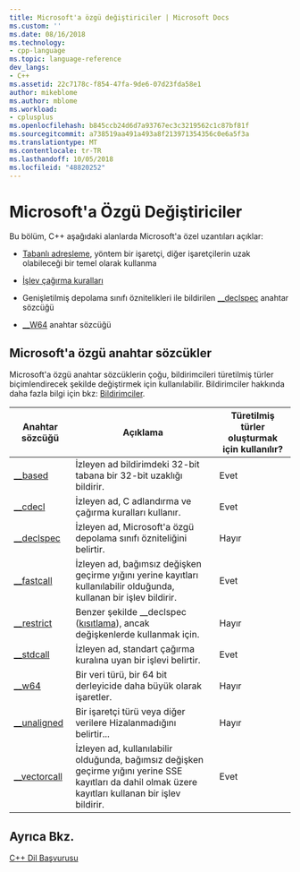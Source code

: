 ```yaml
---
title: Microsoft'a özgü değiştiriciler | Microsoft Docs
ms.custom: ''
ms.date: 08/16/2018
ms.technology:
- cpp-language
ms.topic: language-reference
dev_langs:
- C++
ms.assetid: 22c7178c-f854-47fa-9de6-07d23fda58e1
author: mikeblome
ms.author: mblome
ms.workload:
- cplusplus
ms.openlocfilehash: b845ccb24d6d7a93767ec3c3219562c1c87bf81f
ms.sourcegitcommit: a738519aa491a493a8f213971354356c0e6a5f3a
ms.translationtype: MT
ms.contentlocale: tr-TR
ms.lasthandoff: 10/05/2018
ms.locfileid: "48820252"
---
```

# <a name="microsoft-specific-modifiers"></a>Microsoft'a Özgü Değiştiriciler

Bu bölüm, C++ aşağıdaki alanlarda Microsoft'a özel uzantıları açıklar:

- [Tabanlı adresleme](based-addressing.md), yöntem bir işaretçi, diğer işaretçilerin uzak olabileceği bir temel olarak kullanma

- [İşlev çağırma kuralları](calling-conventions.md)

- Genişletilmiş depolama sınıfı öznitelikleri ile bildirilen [__declspec](declspec.md) anahtar sözcüğü

- [__W64](w64.md) anahtar sözcüğü

## <a name="microsoft-specific-keywords"></a>Microsoft'a özgü anahtar sözcükler

Microsoft'a özgü anahtar sözcüklerin çoğu, bildirimcileri türetilmiş türler biçimlendirecek şekilde değiştirmek için kullanılabilir. Bildirimciler hakkında daha fazla bilgi için bkz: [Bildirimciler](overview-of-declarators.md).

|Anahtar sözcüğü|Açıklama|Türetilmiş türler oluşturmak için kullanılır?|
|-------------|-------------|---------------------------------|
|[__based](based-grammar.md)|İzleyen ad bildirimdeki 32-bit tabana bir 32-bit uzaklığı bildirir.|Evet|
|[__cdecl](cdecl.md)|İzleyen ad, C adlandırma ve çağırma kuralları kullanır.|Evet|
|[__declspec](declspec.md)|İzleyen ad, Microsoft'a özgü depolama sınıfı özniteliğini belirtir.|Hayır|
|[__fastcall](fastcall.md)|İzleyen ad, bağımsız değişken geçirme yığını yerine kayıtları kullanılabilir olduğunda, kullanan bir işlev bildirir.|Evet|
|[__restrict](extension-restrict.md)|Benzer şekilde __declspec ([kısıtlama](restrict.md)), ancak değişkenlerde kullanmak için.|Hayır|
|[__stdcall](stdcall.md)|İzleyen ad, standart çağırma kuralına uyan bir işlevi belirtir.|Evet|
|[__w64](w64.md)|Bir veri türü, bir 64 bit derleyicide daha büyük olarak işaretler.|Hayır|
|[__unaligned](unaligned.md)|Bir işaretçi türü veya diğer verilere Hizalanmadığını belirtir...|Hayır|
|[__vectorcall](vectorcall.md)|İzleyen ad, kullanılabilir olduğunda, bağımsız değişken geçirme yığını yerine SSE kayıtları da dahil olmak üzere kayıtları kullanan bir işlev bildirir.|Evet|

## <a name="see-also"></a>Ayrıca Bkz.

[C++ Dil Başvurusu](cpp-language-reference.md)